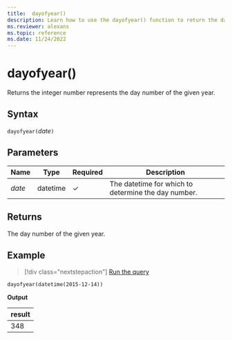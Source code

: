 ```yaml
---
title:  dayofyear()
description: Learn how to use the dayofyear() function to return the day number of the given year.
ms.reviewer: alexans
ms.topic: reference
ms.date: 11/24/2022
---
```

# dayofyear()

Returns the integer number represents the day number of the given year.

## Syntax

`dayofyear(`*date*`)`

## Parameters

| Name | Type | Required | Description |
|--|--|--|--|
| *date* | datetime | &check; | The datetime for which to determine the day number.|

## Returns

The day number of the given year.

## Example

> [!div class="nextstepaction"]
> <a href="https://dataexplorer.azure.com/clusters/kvc9rf7q4d68qcw5sk2d6f.northeurope/databases/MyDatabase?query=H4sIAAAAAAAAAysoyswrUUhJrMxPq0xNLNJISSxJLcnMTdUwMjA01TU00jU00dQEAOQ8/cIlAAAA" target="_blank">Run the query</a>

```kusto
dayofyear(datetime(2015-12-14))
```

**Output**

|result|
|--|
|348|
